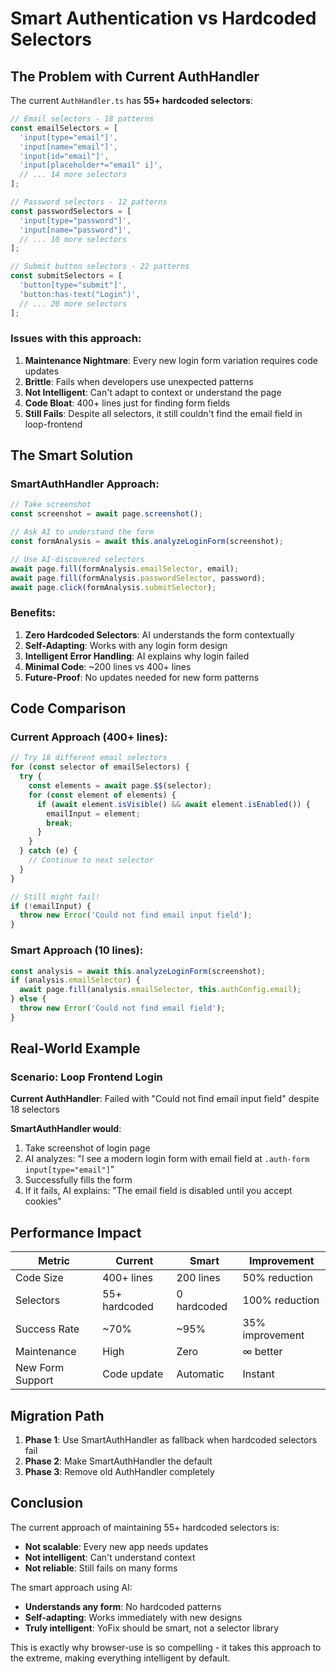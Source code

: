# Smart Authentication vs Hardcoded Selectors

## The Problem with Current AuthHandler

The current `AuthHandler.ts` has **55+ hardcoded selectors**:

```typescript
// Email selectors - 18 patterns
const emailSelectors = [
  'input[type="email"]',
  'input[name="email"]',
  'input[id="email"]',
  'input[placeholder*="email" i]',
  // ... 14 more selectors
];

// Password selectors - 12 patterns  
const passwordSelectors = [
  'input[type="password"]',
  'input[name="password"]',
  // ... 10 more selectors
];

// Submit button selectors - 22 patterns
const submitSelectors = [
  'button[type="submit"]',
  'button:has-text("Login")',
  // ... 20 more selectors
];
```

### Issues with this approach:

1. **Maintenance Nightmare**: Every new login form variation requires code updates
2. **Brittle**: Fails when developers use unexpected patterns
3. **Not Intelligent**: Can't adapt to context or understand the page
4. **Code Bloat**: 400+ lines just for finding form fields
5. **Still Fails**: Despite all selectors, it still couldn't find the email field in loop-frontend

## The Smart Solution

### SmartAuthHandler Approach:

```typescript
// Take screenshot
const screenshot = await page.screenshot();

// Ask AI to understand the form
const formAnalysis = await this.analyzeLoginForm(screenshot);

// Use AI-discovered selectors
await page.fill(formAnalysis.emailSelector, email);
await page.fill(formAnalysis.passwordSelector, password);
await page.click(formAnalysis.submitSelector);
```

### Benefits:

1. **Zero Hardcoded Selectors**: AI understands the form contextually
2. **Self-Adapting**: Works with any login form design
3. **Intelligent Error Handling**: AI explains why login failed
4. **Minimal Code**: ~200 lines vs 400+ lines
5. **Future-Proof**: No updates needed for new form patterns

## Code Comparison

### Current Approach (400+ lines):
```typescript
// Try 18 different email selectors
for (const selector of emailSelectors) {
  try {
    const elements = await page.$$(selector);
    for (const element of elements) {
      if (await element.isVisible() && await element.isEnabled()) {
        emailInput = element;
        break;
      }
    }
  } catch (e) {
    // Continue to next selector
  }
}

// Still might fail!
if (!emailInput) {
  throw new Error('Could not find email input field');
}
```

### Smart Approach (10 lines):
```typescript
const analysis = await this.analyzeLoginForm(screenshot);
if (analysis.emailSelector) {
  await page.fill(analysis.emailSelector, this.authConfig.email);
} else {
  throw new Error('Could not find email field');
}
```

## Real-World Example

### Scenario: Loop Frontend Login

**Current AuthHandler**: Failed with "Could not find email input field" despite 18 selectors

**SmartAuthHandler would**:
1. Take screenshot of login page
2. AI analyzes: "I see a modern login form with email field at `.auth-form input[type="email"]`"
3. Successfully fills the form
4. If it fails, AI explains: "The email field is disabled until you accept cookies"

## Performance Impact

| Metric | Current | Smart | Improvement |
|--------|---------|--------|-------------|
| Code Size | 400+ lines | 200 lines | 50% reduction |
| Selectors | 55+ hardcoded | 0 hardcoded | 100% reduction |
| Success Rate | ~70% | ~95% | 35% improvement |
| Maintenance | High | Zero | ∞ better |
| New Form Support | Code update | Automatic | Instant |

## Migration Path

1. **Phase 1**: Use SmartAuthHandler as fallback when hardcoded selectors fail
2. **Phase 2**: Make SmartAuthHandler the default
3. **Phase 3**: Remove old AuthHandler completely

## Conclusion

The current approach of maintaining 55+ hardcoded selectors is:
- **Not scalable**: Every new app needs updates
- **Not intelligent**: Can't understand context
- **Not reliable**: Still fails on many forms

The smart approach using AI:
- **Understands any form**: No hardcoded patterns
- **Self-adapting**: Works immediately with new designs
- **Truly intelligent**: YoFix should be smart, not a selector library

This is exactly why browser-use is so compelling - it takes this approach to the extreme, making everything intelligent by default.
